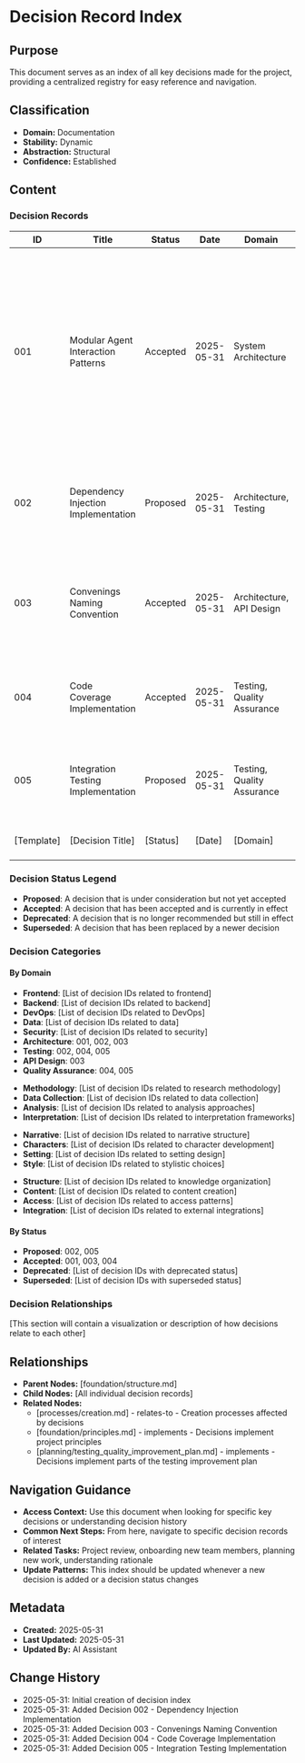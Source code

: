 # Decision Record Index

## Purpose
This document serves as an index of all key decisions made for the project, providing a centralized registry for easy reference and navigation.

## Classification
- **Domain:** Documentation
- **Stability:** Dynamic
- **Abstraction:** Structural
- **Confidence:** Established

## Content

### Decision Records

| ID | Title | Status | Date | Domain | Summary |
|----|-------|--------|------|--------|---------|
| 001 | Modular Agent Interaction Patterns | Accepted | 2025-05-31 | System Architecture | Architectural approach for making agent interaction patterns (flows, networks, delegation) modular and easily switchable, and establishing broader process principles for component design |
| 002 | Dependency Injection Implementation | Proposed | 2025-05-31 | Architecture, Testing | Evaluation of dependency injection patterns to improve code testability and component decoupling |
| 003 | Convenings Naming Convention | Accepted | 2025-05-31 | Architecture, API Design | Renaming interfaces and classes to align with the "Convenings" metaphor and hide implementation details |
| 004 | Code Coverage Implementation | Accepted | 2025-05-31 | Testing, Quality Assurance | Implementation of code coverage tracking and reporting using Deno's built-in tools |
| 005 | Integration Testing Implementation | Proposed | 2025-05-31 | Testing, Quality Assurance | Strategy for implementing integration tests without invoking external LLM APIs |
| [Template] | [Decision Title] | [Status] | [Date] | [Domain] | [Brief summary of the decision] |

### Decision Status Legend

- **Proposed**: A decision that is under consideration but not yet accepted
- **Accepted**: A decision that has been accepted and is currently in effect
- **Deprecated**: A decision that is no longer recommended but still in effect
- **Superseded**: A decision that has been replaced by a newer decision

### Decision Categories

#### By Domain
<!-- Categories should be customized based on project type -->

<!-- For Software Projects -->
- **Frontend**: [List of decision IDs related to frontend]
- **Backend**: [List of decision IDs related to backend]
- **DevOps**: [List of decision IDs related to DevOps]
- **Data**: [List of decision IDs related to data]
- **Security**: [List of decision IDs related to security]
- **Architecture**: 001, 002, 003
- **Testing**: 002, 004, 005
- **API Design**: 003
- **Quality Assurance**: 004, 005

<!-- For Research Projects -->
- **Methodology**: [List of decision IDs related to research methodology]
- **Data Collection**: [List of decision IDs related to data collection]
- **Analysis**: [List of decision IDs related to analysis approaches]
- **Interpretation**: [List of decision IDs related to interpretation frameworks]

<!-- For Creative Projects -->
- **Narrative**: [List of decision IDs related to narrative structure]
- **Characters**: [List of decision IDs related to character development]
- **Setting**: [List of decision IDs related to setting design]
- **Style**: [List of decision IDs related to stylistic choices]

<!-- For Knowledge Base Projects -->
- **Structure**: [List of decision IDs related to knowledge organization]
- **Content**: [List of decision IDs related to content creation]
- **Access**: [List of decision IDs related to access patterns]
- **Integration**: [List of decision IDs related to external integrations]

#### By Status
- **Proposed**: 002, 005
- **Accepted**: 001, 003, 004
- **Deprecated**: [List of decision IDs with deprecated status]
- **Superseded**: [List of decision IDs with superseded status]

### Decision Relationships

[This section will contain a visualization or description of how decisions relate to each other]

## Relationships
- **Parent Nodes:** [foundation/structure.md]
- **Child Nodes:** [All individual decision records]
- **Related Nodes:** 
  - [processes/creation.md] - relates-to - Creation processes affected by decisions
  - [foundation/principles.md] - implements - Decisions implement project principles
  - [planning/testing_quality_improvement_plan.md] - implements - Decisions implement parts of the testing improvement plan

## Navigation Guidance
- **Access Context:** Use this document when looking for specific key decisions or understanding decision history
- **Common Next Steps:** From here, navigate to specific decision records of interest
- **Related Tasks:** Project review, onboarding new team members, planning new work, understanding rationale
- **Update Patterns:** This index should be updated whenever a new decision is added or a decision status changes

## Metadata
- **Created:** 2025-05-31
- **Last Updated:** 2025-05-31
- **Updated By:** AI Assistant

## Change History
- 2025-05-31: Initial creation of decision index
- 2025-05-31: Added Decision 002 - Dependency Injection Implementation
- 2025-05-31: Added Decision 003 - Convenings Naming Convention
- 2025-05-31: Added Decision 004 - Code Coverage Implementation
- 2025-05-31: Added Decision 005 - Integration Testing Implementation
